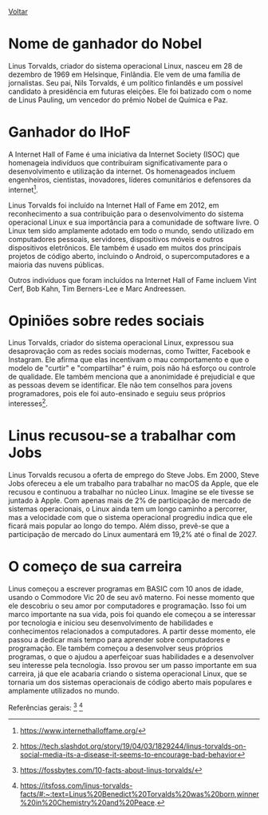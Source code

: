 [Voltar](intro.md)

# Nome de ganhador do Nobel
 Linus Torvalds, criador do sistema operacional Linux, nasceu em 28 de dezembro de 1969 em Helsinque, Finlândia. Ele vem de uma família de jornalistas. Seu pai, Nils Torvalds, é um político finlandês e um possível candidato à presidência em futuras eleições. Ele foi batizado com o nome de Linus Pauling, um vencedor do prêmio Nobel de Química e Paz.

# Ganhador do IHoF

A Internet Hall of Fame é uma iniciativa da Internet Society (ISOC) que homenageia indivíduos que contribuíram significativamente para o desenvolvimento e utilização da internet. Os homenageados incluem engenheiros, cientistas, inovadores, líderes comunitários e defensores da internet[^1].

Linus Torvalds foi incluído na Internet Hall of Fame em 2012, em reconhecimento a sua contribuição para o desenvolvimento do sistema operacional Linux e sua importância para a comunidade de software livre. O Linux tem sido amplamente adotado em todo o mundo, sendo utilizado em computadores pessoais, servidores, dispositivos móveis e outros dispositivos eletrônicos. Ele também é usado em muitos dos principais projetos de código aberto, incluindo o Android, o supercomputadores e a maioria das nuvens públicas.

Outros indivíduos que foram incluídos na Internet Hall of Fame incluem Vint Cerf, Bob Kahn, Tim Berners-Lee e Marc Andreessen.

# Opiniões sobre redes sociais
Linus Torvalds, criador do sistema operacional Linux, expressou sua desaprovação com as redes sociais modernas, como Twitter, Facebook e Instagram. Ele afirma que elas incentivam o mau comportamento e que o modelo de "curtir" e "compartilhar" é ruim, pois não há esforço ou controle de qualidade. Ele também menciona que a anonimidade é prejudicial e que as pessoas devem se identificar. Ele não tem conselhos para jovens programadores, pois ele foi auto-ensinado e seguiu seus próprios interesses[^2].

# Linus recusou-se a trabalhar com Jobs
Linus Torvalds recusou a oferta de emprego do Steve Jobs. Em 2000, Steve Jobs ofereceu a ele um trabalho para trabalhar no macOS da Apple, que ele recusou e continuou a trabalhar no núcleo Linux. Imagine se ele tivesse se juntado à Apple. Com apenas mais de 2% de participação de mercado de sistemas operacionais, o Linux ainda tem um longo caminho a percorrer, mas a velocidade com que o sistema operacional progrediu indica que ele ficará mais popular ao longo do tempo. Além disso, prevê-se que a participação de mercado do Linux aumentará em 19,2% até o final de 2027.


# O começo de sua carreira
Linus começou a escrever programas em BASIC com 10 anos de idade, usando o Commodore Vic 20 de seu avô materno. Foi nesse momento que ele descobriu o seu amor por computadores e programação. Isso foi um marco importante na sua vida, pois foi quando ele começou a se interessar por tecnologia e iniciou seu desenvolvimento de habilidades e conhecimentos relacionados a computadores. A partir desse momento, ele passou a dedicar mais tempo para aprender sobre computadores e programação. Ele também começou a desenvolver seus próprios programas, o que o ajudou a aperfeiçoar suas habilidades e a desenvolver seu interesse pela tecnologia. Isso provou ser um passo importante em sua carreira, já que ele acabaria criando o sistema operacional Linux, que se tornaria um dos sistemas operacionais de código aberto mais populares e amplamente utilizados no mundo.

Referências gerais: [^note]   [^note2]
[^1]: https://www.internethalloffame.org/
[^2]: https://tech.slashdot.org/story/19/04/03/1829244/linus-torvalds-on-social-media-its-a-disease-it-seems-to-encourage-bad-behavior
[^note]: https://fossbytes.com/10-facts-about-linus-torvalds/ 
[^note2]:https://itsfoss.com/linus-torvalds-facts/#:~:text=Linus%20Benedict%20Torvalds%20was%20born,winner%20in%20Chemistry%20and%20Peace.
